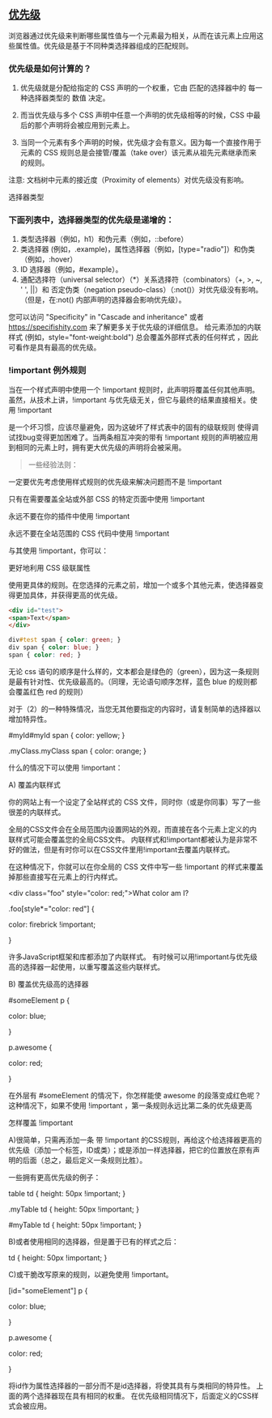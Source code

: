 ## [优先级](https://developer.mozilla.org/zh-CN/docs/Web/CSS/Specificity)

浏览器通过优先级来判断哪些属性值与一个元素最为相关，从而在该元素上应用这些属性值。优先级是基于不同种类选择器组成的匹配规则。

### 优先级是如何计算的？
1. 优先级就是分配给指定的 CSS 声明的一个权重，它由 匹配的选择器中的 每一种选择器类型的 数值 决定。

2. 而当优先级与多个 CSS 声明中任意一个声明的优先级相等的时候，CSS 中最后的那个声明将会被应用到元素上。
3. 当同一个元素有多个声明的时候，优先级才会有意义。因为每一个直接作用于元素的 CSS 规则总是会接管/覆盖（take over）该元素从祖先元素继承而来的规则。

注意: 文档树中元素的接近度（Proximity of elements）对优先级没有影响。

选择器类型

### 下面列表中，选择器类型的优先级是递增的：
1. 类型选择器（例如，h1）和伪元素（例如，::before）
2. 类选择器 (例如，.example)，属性选择器（例如，[type="radio"]）和伪类（例如，:hover）
3. ID 选择器（例如，#example）。
4. 通配选择符（universal selector）（*）关系选择符（combinators）（+, >, ~, ' ', ||）和 否定伪类（negation pseudo-class）（:not()）对优先级没有影响。（但是，在:not() 内部声明的选择器会影响优先级）。

您可以访问 "Specificity" in "Cascade and inheritance" 或者 https://specifishity.com 来了解更多关于优先级的详细信息。
给元素添加的内联样式 (例如，style="font-weight:bold") 总会覆盖外部样式表的任何样式 ，因此可看作是具有最高的优先级。

### !important 例外规则

当在一个样式声明中使用一个 !important 规则时，此声明将覆盖任何其他声明。虽然，从技术上讲，!important 与优先级无关，但它与最终的结果直接相关。使用 !important

是一个坏习惯，应该尽量避免，因为这破坏了样式表中的固有的级联规则 使得调试找bug变得更加困难了。当两条相互冲突的带有 !important 规则的声明被应用到相同的元素上时，拥有更大优先级的声明将会被采用。



>  一些经验法则：

一定要优先考虑使用样式规则的优先级来解决问题而不是 !important

只有在需要覆盖全站或外部 CSS 的特定页面中使用 !important

永远不要在你的插件中使用 !important

永远不要在全站范围的 CSS 代码中使用 !important

与其使用 !important，你可以：



更好地利用 CSS 级联属性

使用更具体的规则。在您选择的元素之前，增加一个或多个其他元素，使选择器变得更加具体，并获得更高的优先级。
```html
<div id="test">
<span>Text</span>
</div>
```
```css
div#test span { color: green; }
div span { color: blue; }
span { color: red; }
```
无论 css 语句的顺序是什么样的，文本都会是绿色的（green），因为这一条规则是最有针对性、优先级最高的。（同理，无论语句顺序怎样，蓝色 blue 的规则都会覆盖红色 red 的规则）



对于（2）的一种特殊情况，当您无其他要指定的内容时，请复制简单的选择器以增加特异性。

\#myId#myId span { color: yellow; }

.myClass.myClass span { color: orange; }

什么的情况下可以使用 !important：

A) 覆盖内联样式

你的网站上有一个设定了全站样式的 CSS 文件，同时你（或是你同事）写了一些很差的内联样式。



全局的CSS文件会在全局范围内设置网站的外观，而直接在各个元素上定义的内联样式可能会覆盖您的全局CSS文件。 内联样式和!important都被认为是非常不好的做法，但是有时你可以在CSS文件里用!important去覆盖内联样式。



在这种情况下，你就可以在你全局的 CSS 文件中写一些 !important 的样式来覆盖掉那些直接写在元素上的行内样式。



<div class="foo" style="color: red;">What color am I?</div>

.foo[style*="color: red"] {

color: firebrick !important;

}

许多JavaScript框架和库都添加了内联样式。 有时候可以用!important与优先级高的选择器一起使用，以重写覆盖这些内联样式。



B) 覆盖优先级高的选择器

\#someElement p {

color: blue;

}



p.awesome {

color: red;

}

在外层有 #someElement 的情况下，你怎样能使 awesome 的段落变成红色呢？这种情况下，如果不使用 !important ，第一条规则永远比第二条的优先级更高



怎样覆盖 !important

A)很简单，只需再添加一条 带 !important 的CSS规则，再给这个给选择器更高的优先级（添加一个标签，ID或类）；或是添加一样选择器，把它的位置放在原有声明的后面（总之，最后定义一条规则比胜）。



一些拥有更高优先级的例子：



table td { height: 50px !important; }

.myTable td { height: 50px !important; }

\#myTable td { height: 50px !important; }

B)或者使用相同的选择器，但是置于已有的样式之后：



td { height: 50px !important; }

C)或干脆改写原来的规则，以避免使用 !important。



[id="someElement"] p {

color: blue;

}



p.awesome {

color: red;

}

将id作为属性选择器的一部分而不是id选择器，将使其具有与类相同的特异性。 上面的两个选择器现在具有相同的权重。 在优先级相同情况下，后面定义的CSS样式会被应用。
```